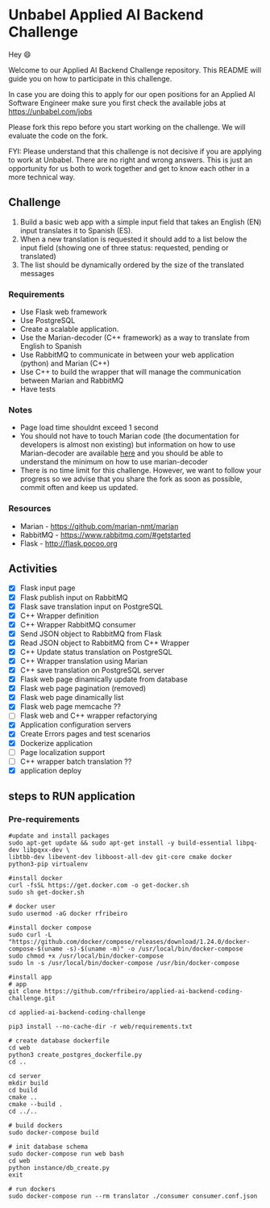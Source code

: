 # Unbabel Applied AI Backend Challenge

Hey 😄

Welcome to our Applied AI Backend Challenge repository. This README will guide you on how to participate in this challenge.

In case you are doing this to apply for our open positions for an Applied AI Software Engineer make sure you first check the available jobs at https://unbabel.com/jobs

Please fork this repo before you start working on the challenge. We will evaluate the code on the fork.

FYI: Please understand that this challenge is not decisive if you are applying to work at Unbabel. There are no right and wrong answers. This is just an opportunity for us both to work together and get to know each other in a more technical way.

## Challenge

1. Build a basic web app with a simple input field that takes an English (EN) input translates it to Spanish (ES).
2. When a new translation is requested it should add to a list below the input field (showing one of three status: requested, pending or translated)
3. The list should be dynamically ordered by the size of the translated messages

### Requirements

* Use Flask web framework
* Use PostgreSQL
* Create a scalable application.
* Use the Marian-decoder (C++ framework) as a way to translate from English to Spanish
* Use RabbitMQ to communicate in between your web application (python) and Marian (C++)
* Use C++ to build the wrapper that will manage the communication between Marian and RabbitMQ
* Have tests

### Notes

* Page load time shouldnt exceed 1 second
* You should not have to touch Marian code (the documentation for developers is almost non existing) but information on how to use Marian-decoder are available [here](https://github.com/marian-nmt/marian) and you should be able to understand the minimum on how to use marian-decoder
* There is no time limit for this challenge. However, we want to follow your progress so we advise that you share the fork as soon as possible, commit often and keep us updated. 


### Resources

* Marian - https://github.com/marian-nmt/marian
* RabbitMQ - https://www.rabbitmq.com/#getstarted
* Flask - http://flask.pocoo.org

## Activities

- [X] Flask input page
- [X] Flask publish input on RabbitMQ 
- [X] Flask save translation input on PostgreSQL 
- [X] C++ Wrapper definition
- [X] C++ Wrapper RabbitMQ consumer
- [X] Send JSON object to RabbitMQ from Flask 
- [X] Read JSON object to RabbitMQ from C++ Wrapper
- [X] C++ Update status translation on PostgreSQL
- [X] C++ Wrapper translation using Marian
- [X] C++ save translation on PostgreSQL server
- [X] Flask web page dinamically update from database
- [X] Flask web page pagination (removed)
- [X] Flask web page dinamically list
- [X] Flask web page memcache ??
- [ ] Flask web and C++ wrapper refactorying
- [X] Application configuration servers
- [X] Create Errors pages and test scenarios
- [X] Dockerize application
- [ ] Page localization support
- [ ] C++ wrapper batch translation ??
- [X] application deploy

## steps to RUN application
### Pre-requirements
```
#update and install packages
sudo apt-get update && sudo apt-get install -y build-essential libpq-dev libpqxx-dev \
libtbb-dev libevent-dev libboost-all-dev git-core cmake docker python3-pip virtualenv

#install docker
curl -fsSL https://get.docker.com -o get-docker.sh
sudo sh get-docker.sh

# docker user 
sudo usermod -aG docker rfribeiro

#install docker compose
sudo curl -L "https://github.com/docker/compose/releases/download/1.24.0/docker-compose-$(uname -s)-$(uname -m)" -o /usr/local/bin/docker-compose
sudo chmod +x /usr/local/bin/docker-compose
sudo ln -s /usr/local/bin/docker-compose /usr/bin/docker-compose

#install app
# app
git clone https://github.com/rfribeiro/applied-ai-backend-coding-challenge.git

cd applied-ai-backend-coding-challenge

pip3 install --no-cache-dir -r web/requirements.txt

# create database dockerfile
cd web
python3 create_postgres_dockerfile.py
cd ..

cd server
mkdir build
cd build
cmake ..
cmake --build .
cd ../..

# build dockers
sudo docker-compose build

# init database schema
sudo docker-compose run web bash
cd web
python instance/db_create.py
exit

# run dockers
sudo docker-compose run --rm translator ./consumer consumer.conf.json
```

